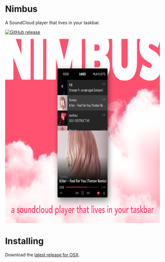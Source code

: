 # Nimbus
A SoundCloud player that lives in your taskbar.

[![GitHub release](https://img.shields.io/badge/download-latest-blue.svg)](https://github.com/olemelo/Nimbus/releases/latest)

<img height="600" width="auto" src="assets/nimbus_app.png">

# Installing

Download the [latest release for OSX](https://github.com/olemelo/Nimbus/releases/latest).
